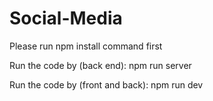 ﻿# Social-Media
Please run npm install command first

Run the code by (back end): npm run server

Run the code by (front and back): npm run dev
